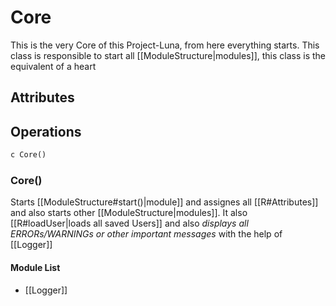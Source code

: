 # Core

This is the very Core of this Project-Luna, from here everything starts.
This class is responsible to start all [[ModuleStructure|modules]], this class is the equivalent of a heart

## Attributes

## Operations

```txt
c Core()
```

### Core()

Starts [[ModuleStructure#start()|module]] and assignes all [[R#Attributes]] and also starts other [[ModuleStructure|modules]]. It also [[R#loadUser|loads all saved Users]] and also *displays all ERRORs/WARNINGs or other important messages* with the help of [[Logger]]

#### Module List

- [[Logger]]
